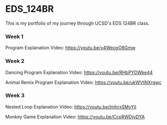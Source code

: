 # EDS_124BR
This is my portfolio of my journey through UCSD's EDS 124BR class.

### Week 1 
Program Explanation Video: https://youtu.be/y4WeogO8Gmw

### Week 2
Dancing Program Explanation Video: https://youtu.be/RHbPYDWke44

Animal Remix Program Explanation Video: https://youtu.be/ukWVtNXrqwc

### Week 3
Nested Loop Explanation Video: https://youtu.be/ImhrxSMyYjI

Monkey Game Explanation Video: https://youtu.be/CcpRWDjvDYA
